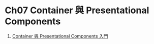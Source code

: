 # Ch07 Container 與 Presentational Components

1. [Container 與 Presentational Components 入門](https://github.com/kdchang/reactjs101/blob/master/Ch08/container-presentational-component-.md)